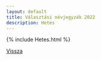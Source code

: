 ```yaml
---
layout: default
title: Választási névjegyzék 2022
description: Hetes
---
```


{% include Hetes.html %}

[Vissza](./)